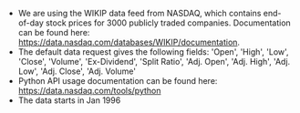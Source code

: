 - We are using the WIKIP data feed from NASDAQ, which contains end-of-day stock prices for 3000 publicly traded companies. Documentation can be found here: https://data.nasdaq.com/databases/WIKIP/documentation.
- The default data request gives the following fields: 'Open', 'High', 'Low', 'Close', 'Volume', 'Ex-Dividend', 'Split Ratio', 'Adj. Open', 'Adj. High', 'Adj. Low', 'Adj. Close', 'Adj. Volume'
- Python API usage documentation can be found here: https://data.nasdaq.com/tools/python
- The data starts in Jan 1996
